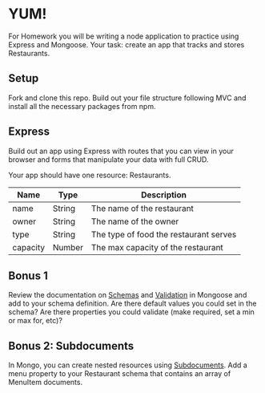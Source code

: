 # YUM!

For Homework you will be writing a node application to practice using Express and Mongoose. Your task: create an app that tracks and stores Restaurants.

## Setup

Fork and clone this repo. Build out your file structure following MVC and install all the necessary packages from npm.

## Express

Build out an app using Express with routes that you can view in your browser and forms that manipulate your data with full CRUD.

Your app should have one resource: Restaurants.

| Name | Type | Description |
| --- | --- | --- |
| name | String | The name of the restaurant |
| owner | String | The name of the owner |
| type | String | The type of food the restaurant serves |
| capacity | Number | The max capacity of the restaurant |

## Bonus 1

Review the documentation on [Schemas](http://mongoosejs.com/docs/guide.html) and [Validation](http://mongoosejs.com/docs/validation.html) in Mongoose and add to your schema definition. Are there default values you could set in the schema? Are there properties you could validate (make required, set a min or max for, etc)?

## Bonus 2: Subdocuments

In Mongo, you can create nested resources using [Subdocuments](http://mongoosejs.com/docs/subdocs.html). Add a menu property to your Restaurant schema that contains an array of MenuItem documents.
